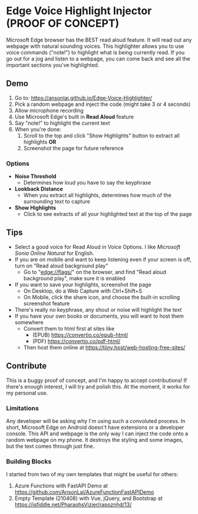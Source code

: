 # Edge Voice Highlight Injector (PROOF OF CONCEPT)

Microsoft Edge browser has the BEST read aloud feature.  It will read out any webpage with natural sounding voices.  This highlighter allows you to use voice commands ("note!") to highlight what is being currently read.  If you go out for a jog and listen to a webpage, you can come back and see all the important sections you've highlighted.

## Demo

1. Go to: <https://ansonlai.github.io/Edge-Voice-Highlighter/>
2. Pick a random webpage and inject the code (might take 3 or 4 seconds)
3. Allow microphone recording
4. Use Microsoft Edge's built in **Read Aloud** feature
5. Say "note!" to highlight the current text
6. When you're done:
    1. Scroll to the top and click "Show Highlights" button to extract all highlights **OR**
    2. Screenshot the page for future reference

### Options

* **Noise Threshold**
  * Determines how loud you have to say the keyphrase
* **Lookback Distance**
  * When you extract all highlights, determines how much of the surrounding text to capture
* **Show Highlights**
  * Click to see extracts of all your highlighted text at the top of the page

## Tips

* Select a good voice for Read Aloud in Voice Options.  I like *Microsoft Sonia Online Natural* for English.
* If you are on mobile and want to keep listening even if your screen is off, turn on "Read aloud background play"
  * Go to "<edge://flags/>" on the browser, and find "Read aloud background play", make sure it is enabled
* If you want to save your highlights, screenshot the page
  * On Desktop, do a Web Capture with Ctrl+Shift+S
  * On Mobile, click the share icon, and choose the built-in scrolling screenshot feature
* There's really no keyphrase, any shout or noise will highlight the text
* If you have your own books or documents, you will want to host them somewhere
  * Convert them to html first at sites like
    * (EPUB) <https://convertio.co/epub-html/>
    * (PDF) <https://convertio.co/pdf-html/>
  * Then host them online at <https://tiiny.host/web-hosting-free-sites/>

## Contribute

This is a buggy proof of concept, and I'm happy to accept contributions!  If there's enough interest, I will try and polish this.  At the moment, it works for my personal use.

### Limitations

Any developer will be asking why I'm using such a convoluted process.  In short, Microsoft Edge on Android doesn't have extensions or a developer console.  This API and webpage is the only way I can inject the code onto a random webpage on my phone.  It destroys the styling and some images, but the text comes through just fine.

### Building Blocks

I started from two of my own templates that might be useful for others:

1. Azure Functions with FastAPI Demo at <https://github.com/AnsonLai/AzureFunctionFastAPIDemo>
2. Empty Template (210408) with Vue, jQuery, and Bootstrap at <https://jsfiddle.net/PharaohsVizier/rapoznhd/13/>

